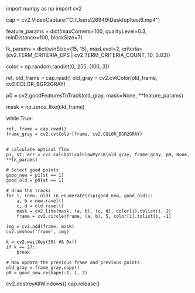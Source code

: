 import numpy as np
import cv2
 
cap = cv2.VideoCapture("C:\\Users\\26949\\Desktop\\test6.mp4") 
 

feature_params = dict(maxCorners=100,
                      qualityLevel=0.3,
                      minDistance=100,
                      blockSize=7)

lk_params = dict(winSize=(15, 15),
                 maxLevel=2,
                 criteria=(cv2.TERM_CRITERIA_EPS | cv2.TERM_CRITERIA_COUNT, 10, 0.03))

color = np.random.randint(0, 255, (100, 3))
 
ret, old_frame = cap.read()
old_gray = cv2.cvtColor(old_frame, cv2.COLOR_BGR2GRAY)

p0 = cv2.goodFeaturesToTrack(old_gray, mask=None, **feature_params)

mask = np.zeros_like(old_frame)
 
while True:
    
    ret, frame = cap.read()
    frame_gray = cv2.cvtColor(frame, cv2.COLOR_BGR2GRAY)
 
    
    # calculate optical flow
    p1, st, err = cv2.calcOpticalFlowPyrLK(old_gray, frame_gray, p0, None, **lk_params)
    
    # Select good points
    good_new = p1[st == 1]
    good_old = p0[st == 1]
   
    # draw the tracks
    for i, (new, old) in enumerate(zip(good_new, good_old)):
        a, b = new.ravel()
        c, d = old.ravel()
        mask = cv2.line(mask, (a, b), (c, d), color[i].tolist(), 2)
        frame = cv2.circle(frame, (a, b), 5, color[i].tolist(), -1)
   
    img = cv2.add(frame, mask)
    cv2.imshow('frame', img)
 
    k = cv2.waitKey(30) #& 0xff
    if k == 27:
        break
    
    # Now update the previous frame and previous points
    old_gray = frame_gray.copy()
    p0 = good_new.reshape(-1, 1, 2)
 
cv2.destroyAllWindows()
cap.release()
 
